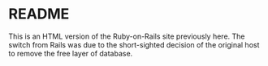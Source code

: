 # README

This is an HTML version of the Ruby-on-Rails site previously here. The switch from Rails was due to the short-sighted decision of the original host to remove the free layer of database.
